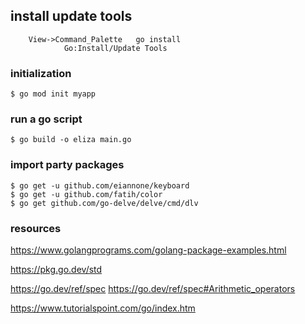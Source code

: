 ## install update tools

        View->Command_Palette   go install
                Go:Install/Update Tools


### initialization

    $ go mod init myapp

### run a go script

    $ go build -o eliza main.go

### import party packages

    $ go get -u github.com/eiannone/keyboard
    $ go get -u github.com/fatih/color
    $ go get github.com/go-delve/delve/cmd/dlv


### resources

https://www.golangprograms.com/golang-package-examples.html

https://pkg.go.dev/std

https://go.dev/ref/spec
https://go.dev/ref/spec#Arithmetic_operators

https://www.tutorialspoint.com/go/index.htm

